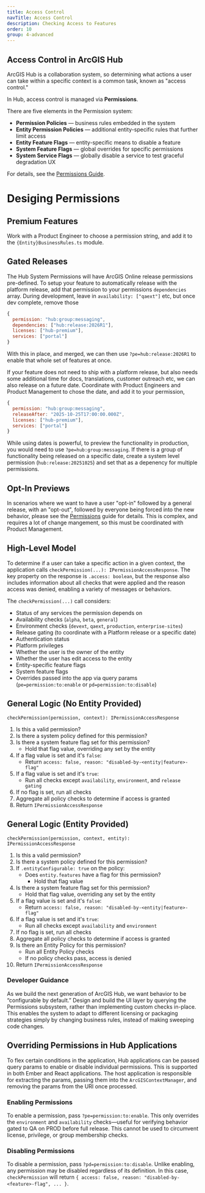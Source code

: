 ```yaml
---
title: Access Control
navTitle: Access Control
description: Checking Access to Features
order: 10
group: 4-advanced
---
```


## Access Control in ArcGIS Hub

ArcGIS Hub is a collaboration system, so determining what actions a user can take within a specific context is a common task, known as "access control."

In Hub, access control is managed via **Permissions**.

There are five elements in the Permission system:

- **Permission Policies** — business rules embedded in the system
- **Entity Permission Policies** — additional entity-specific rules that further limit access
- **Entity Feature Flags** — entity-specific means to disable a feature
- **System Feature Flags** — global overrides for specific permissions
- **System Service Flags** — globally disable a service to test graceful degradation UX

For details, see the [Permissions Guide](../permissions).

# Desiging Permissions

## Premium Features

Work with a Product Engineer to choose a permission string, and add it to the `{Entity}BusinessRules.ts` module.

## Gated Releases

The Hub System Permissions will have ArcGIS Online release permissions pre-defined. To setup your feature to automatically release with the platform release, add that permission to your permissions `dependencies` array. During development, leave in `availability: ["qaext"]` etc, but once dev complete, remove those

```js
{
  permission: "hub:group:messaging",
  dependencies: ["hub:release:2026R1"],
  licenses: ["hub-premium"],
  services: ["portal"]
}
```

With this in place, and merged, we can then use `?pe=hub:release:2026R1` to enable that whole set of features at once.

If your feature does not need to ship with a platform release, but also needs some additional time for docs, translations, customer outreach etc, we can also release on a future date. Coordinate with Product Engineers and Product Management to chose the date, and add it to your permission,

```js
{
  permission: "hub:group:messaging",
  releaseAfter: "2025-10-25T17:00:00.000Z",
  licenses: ["hub-premium"],
  services: ["portal"]
}
```

While using dates is powerful, to preview the functionality in production, you would need to use `?pe=hub:group:messaging`. If there is a group of functionality being released on a specific date, create a system level permission (`hub:release:20251025`) and set that as a depenency for multiple permissions.

## Opt-In Previews

In scenarios where we want to have a user "opt-in" followed by a general release, with an "opt-out", followed by everyone being forced into the new behavior, please see the [Permissions](./permissions.md) guide for details. This is complex, and requires a lot of change mangement, so this must be coordinated with Product Management.

## High-Level Model

To determine if a user can take a specific action in a given context, the application calls `checkPermission(...): IPermissionAccessResponse`. The key property on the response is `.access: boolean`, but the response also includes information about all checks that were applied and the reason access was denied, enabling a variety of messages or behaviors.

The `checkPermission(...)` call considers:

- Status of any services the permission depends on
- Availability checks (`alpha`, `beta`, `general`)
- Environment checks (`devext`, `qaext`, `production`, `enterprise-sites`)
- Release gating (to coordinate with a Platform release or a specific date)
- Authentication status
- Platform privileges
- Whether the user is the owner of the entity
- Whether the user has edit access to the entity
- Entity-specific feature flags
- System feature flags
- Overrides passed into the app via query params (`pe=permission:to:enable` or `pd=permission:to:disable`)

## General Logic (No Entity Provided)

`checkPermission(permission, context): IPermissionAccessResponse`

1. Is this a valid permission?
2. Is there a system policy defined for this permission?
3. Is there a system feature flag set for this permission?
   - Hold that flag value, overriding any set by the entity
4. If a flag value is set and it's `false`:
   - Return `access: false, reason: "disabled-by-<entity|feature>-flag"`
5. If a flag value is set and it's `true`:
   - Run all checks except `availability`, `environment`, and `release gating`
6. If no flag is set, run all checks
7. Aggregate all policy checks to determine if access is granted
8. Return `IPermissionAccessResponse`

## General Logic (Entity Provided)

`checkPermission(permission, context, entity): IPermissionAccessResponse`

1. Is this a valid permission?
2. Is there a system policy defined for this permission?
3. If `.entityConfigurable: true` on the policy:
   - Does `entity.features` have a flag for this permission?
     - Hold that flag value
4. Is there a system feature flag set for this permission?
   - Hold that flag value, overriding any set by the entity
5. If a flag value is set and it's `false`:
   - Return `access: false, reason: "disabled-by-<entity|feature>-flag"`
6. If a flag value is set and it's `true`:
   - Run all checks except `availability` and `environment`
7. If no flag is set, run all checks
8. Aggregate all policy checks to determine if access is granted
9. Is there an Entity Policy for this permission?
   - Run all Entity Policy checks
   - If no policy checks pass, access is denied
10. Return `IPermissionAccessResponse`

### Developer Guidance

As we build the next generation of ArcGIS Hub, we want behavior to be “configurable by default.” Design and build the UI layer by querying the Permissions subsystem, rather than implementing custom checks in-place. This enables the system to adapt to different licensing or packaging strategies simply by changing business rules, instead of making sweeping code changes.

## Overriding Permissions in Hub Applications

To flex certain conditions in the application, Hub applications can be passed query params to enable or disable individual permissions. This is supported in both Ember and React applications. The host application is responsible for extracting the params, passing them into the `ArcGISContextManager`, and removing the params from the URI once processed.

### Enabling Permissions

To enable a permission, pass `?pe=permission:to:enable`. This only overrides the `environment` and `availability` checks—useful for verifying behavior gated to QA on PROD before full release. This cannot be used to circumvent license, privilege, or group membership checks.

### Disabling Permissions

To disable a permission, pass `?pd=permission:to:disable`. Unlike enabling, any permission may be disabled regardless of its definition. In this case, `checkPermission` will return `{ access: false, reason: "disabled-by-<feature>-flag", ... }`.
